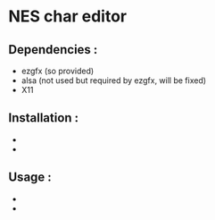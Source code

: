 # NES char editor


## Dependencies :
- ezgfx (so provided)
- alsa (not used but required by ezgfx, will be fixed)
- X11

## Installation :
- 
-


## Usage :
-
-
